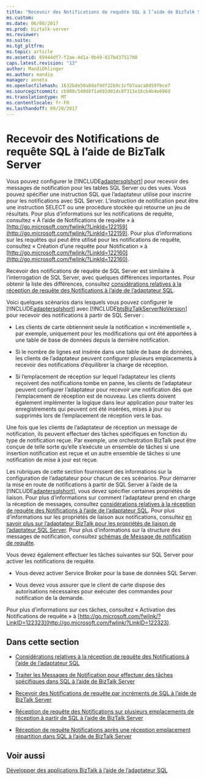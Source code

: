 ```yaml
---
title: "Recevoir des Notifications de requête SQL à l’aide de BizTalk Server | Documents Microsoft"
ms.custom: 
ms.date: 06/08/2017
ms.prod: biztalk-server
ms.reviewer: 
ms.suite: 
ms.tgt_pltfrm: 
ms.topic: article
ms.assetid: 69444df7-f2ae-4d1a-9b49-817b437517d8
caps.latest.revision: "13"
author: MandiOhlinger
ms.author: mandia
manager: anneta
ms.openlocfilehash: 1632bde50a0daf9df22b9c1cfb7aaca8d59fbce7
ms.sourcegitcommit: cb908c540d8f1a692d01dc8f313e16cb4b4e696d
ms.translationtype: MT
ms.contentlocale: fr-FR
ms.lasthandoff: 09/20/2017
---
```

# <a name="receive-sql-query-notifications-using-biztalk-server"></a>Recevoir des Notifications de requête SQL à l’aide de BizTalk Server
Vous pouvez configurer le [!INCLUDE[adaptersqlshort](../../includes/adaptersqlshort-md.md)] pour recevoir des messages de notification pour les tables SQL Server ou des vues. Vous pouvez spécifier une instruction SQL que l’adaptateur utilise pour inscrire pour les notifications avec SQL Server. L’instruction de notification peut être une instruction SELECT ou une procédure stockée qui retourne un jeu de résultats. Pour plus d’informations sur les notifications de requête, consultez « À l’aide de Notifications de requête » à [http://go.microsoft.com/fwlink/?LinkId=122159](http://go.microsoft.com/fwlink/?LinkId=122159). Pour plus d’informations sur les requêtes qui peut être utilisé pour les notifications de requête, consultez « Création d’une requête pour Notification » à [http://go.microsoft.com/fwlink/?LinkId=122160](http://go.microsoft.com/fwlink/?LinkId=122160).  
  
 Recevoir des notifications de requête de SQL Server est similaire à l’interrogation de SQL Server, avec quelques différences importantes. Pour obtenir la liste des différences, consultez [considérations relatives à la réception de requête des Notifications à l’aide de l’adaptateur SQL](../../adapters-and-accelerators/adapter-sql/considerations-for-receiving-query-notifications-using-the-sql-adapter.md).  
  
 Voici quelques scénarios dans lesquels vous pouvez configurer le [!INCLUDE[adaptersqlshort](../../includes/adaptersqlshort-md.md)] avec [!INCLUDE[btsBizTalkServerNoVersion](../../includes/btsbiztalkservernoversion-md.md)] pour recevoir des notifications à partir de SQL Server :  
  
-   Les clients de carte obtiennent seule la notification « incrémentielle », par exemple, uniquement pour les modifications qui ont été apportées à une table de base de données depuis la dernière notification.  
  
-   Si le nombre de lignes est insérée dans une table de base de données, les clients de l’adaptateur peuvent configurer plusieurs emplacements à recevoir des notifications d’équilibrer la charge de réception.  
  
-   Si l’emplacement de réception sur lequel l’adaptateur les clients reçoivent des notifications tombe en panne, les clients de l’adaptateur peuvent configurer l’adaptateur pour recevoir une notification dès que l’emplacement de réception est de nouveau. Les clients doivent également implémenter la logique dans leur application pour traiter les enregistrements qui peuvent ont été insérées, mises à jour ou supprimés lors de l’emplacement de réception vers le bas.  
  
 Une fois que les clients de l’adaptateur de réception un message de notification, ils peuvent effectuer des tâches spécifiques en fonction du type de notification reçue. Par exemple, une orchestration BizTalk peut être conçue de telle sorte qu’elle s’exécute un ensemble de tâches si une insertion notification est reçue et un autre ensemble de tâches si une notification de mise à jour est reçue.  
  
 Les rubriques de cette section fournissent des informations sur la configuration de l’adaptateur pour chacun de ces scénarios. Pour démarrer la mise en route de notifications à partir de SQL Server à l’aide de la [!INCLUDE[adaptersqlshort](../../includes/adaptersqlshort-md.md)], vous devez spécifier certaines propriétés de liaison. Pour plus d’informations sur comment l’adaptateur prend en charge la réception de messages, consultez [considérations relatives à la réception de requête des Notifications à l’aide de l’adaptateur SQL](../../adapters-and-accelerators/adapter-sql/considerations-for-receiving-query-notifications-using-the-sql-adapter.md). Pour plus d’informations sur les propriétés de liaison aux notifications, consultez [en savoir plus sur l’adaptateur BizTalk pour les propriétés de liaison de l’adaptateur SQL Server](../../adapters-and-accelerators/adapter-sql/read-about-the-biztalk-adapter-for-sql-server-adapter-binding-properties.md). Pour plus d’informations sur la structure des messages de notification, consultez [schémas de Message de notification de requête](../../adapters-and-accelerators/adapter-sql/message-schemas-for-query-notification.md).  
  
 Vous devez également effectuer les tâches suivantes sur SQL Server pour activer les notifications de requête.  
  
-   Vous devez activer Service Broker pour la base de données SQL Server.  
  
-   Vous devez vous assurer que le client de carte dispose des autorisations nécessaires pour exécuter des commandes pour notification de la demande.  
  
 Pour plus d’informations sur ces tâches, consultez « Activation des Notifications de requête » à [http://go.microsoft.com/fwlink/?LinkID=122323](http://go.microsoft.com/fwlink/?LinkID=122323).  
  
## <a name="in-this-section"></a>Dans cette section  
  
-   [Considérations relatives à la réception de requête des Notifications à l’aide de l’adaptateur SQL](../../adapters-and-accelerators/adapter-sql/considerations-for-receiving-query-notifications-using-the-sql-adapter.md)  
  
-   [Traiter les Messages de Notification pour effectuer des tâches spécifiques dans SQL à l’aide de BizTalk Server](../../adapters-and-accelerators/adapter-sql/process-notification-messages-to-complete-specific-tasks-in-sql-using-biztalk.md)  
  
-   [Recevoir des Notifications de requête par incréments de SQL à l’aide de BizTalk Server](../../adapters-and-accelerators/adapter-sql/receive-query-notifications-incrementally-from-sql-using-biztalk-server.md)  
  
-   [Réception de requête des Notifications sur plusieurs emplacements de réception à partir de SQL à l’aide de BizTalk Server](../../adapters-and-accelerators/adapter-sql/receive-query-notifications-on-receive-locations-from-sql-server-using-biztalk.md)  
  
-   [Réception de requête Notifications après une réception emplacement répartition dans SQL à l’aide de BizTalk Server](../../adapters-and-accelerators/adapter-sql/receive-query-notifications-after-a-sql-receive-location-stops-in-biztalk.md)  
  
## <a name="see-also"></a>Voir aussi  
[Développer des applications BizTalk à l’aide de l’adaptateur SQL](../../adapters-and-accelerators/adapter-sql/develop-biztalk-applications-using-the-sql-adapter.md)